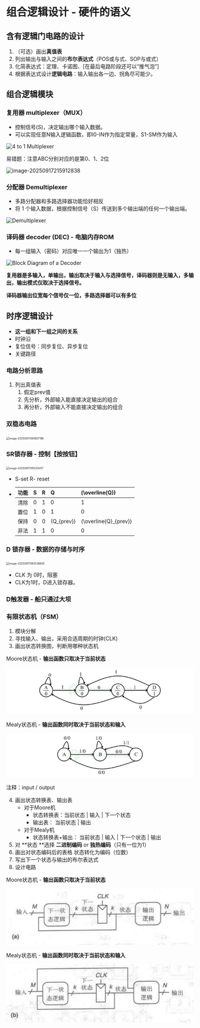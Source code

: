 # 组合逻辑设计 - 硬件的语义



## 含有逻辑门电路的设计

1. （可选）画出**真值表**
2. 列出输出与输入之间的**布尔表达式**（POS或与式、SOP与或式）
3. 化简表达式：定理、卡诺图、[在最后电路阶段还可以“推气泡”]
4. 根据表达式设计**逻辑电路**：输入输出各一边、拐角尽可能少。



## 组合逻辑模块

### 复用器 multiplexer（MUX）

+ 控制信号(S)，决定输出哪个输入数据。
+ 可以实现任意N输入逻辑函数，即I0-IN作为指定常量，S1-SM作为输入

![4 to 1 Multiplexer](C:\Users\27628\Desktop\CO-2025\Notes\4-to-1-multiplexer.jpg)

易错题：注意ABC分别对应的是第0、1、2位

![image-20250917215912838](C:\Users\27628\Desktop\CO-2025\Notes\image-20250917215912838.png)

### 分配器 Demultiplexer

+ 多路分配器和多路选择器功能恰好相反
+ 将 1 个输入数据，根据控制信号（S）传送到多个输出端的任何一个输出端。

![Demultiplexer](C:\Users\27628\Desktop\CO-2025\Notes\demultiplexer.jpg)

### 译码器 decoder (DEC) - 电脑内存ROM

+ 每一组输入（密码）对应唯一一个输出为1（独热）

![Block Diagram of a Decoder](C:\Users\27628\Desktop\CO-2025\Notes\block-diagram-decoder.jpg)

**复用器是多输入，单输出，输出取决于输入与选择信号，译码器则是无输入，多输出，输出模式仅取决于选择信号。**

**译码器输出位宽每个信号仅一位，多路选择器可以有多位**

## 时序逻辑设计

+ **这一组和下一组之间的关系**
+ 时钟沿
+ 复位信号：同步复位、异步复位
+ 关键路径

### 电路分析思路

1. 列出真值表
   1. 假定prev值
   2. 先分析，外部输入能直接决定输出的组合
   3. 再分析，外部输入不能直接决定输出的组合

### 双稳态电路

<img src="C:\Users\27628\Desktop\CO-2025\Notes\image-20250917085907196.png" alt="image-20250917085907196" style="zoom:50%;" />

### SR锁存器 - 控制【按按钮】

<img src="C:\Users\27628\Desktop\CO-2025\Notes\image-20250917091235417.png" alt="image-20250917091235417" style="zoom:50%;" />

+ S-set  R- reset

+ | 功能 | S    | R    | Q            | \(\overline{Q}\)        |
  | ---- | ---- | ---- | ------------ | ----------------------- |
  | 清除 | 0    | 1    | 0            | 1                       |
  | 置位 | 1    | 0    | 1            | 0                       |
  | 保持 | 0    | 0    | \(Q_{prev}\) | \(\overline{Q}_{prev}\) |
  | 非法 | 1    | 1    | 0            | 0                       |

### D 锁存器 - 数据的存储与时序

<img src="C:\Users\27628\Desktop\CO-2025\Notes\image-20250917093538800.png" alt="image-20250917093538800" style="zoom:50%;" />

+ CLK 为 0时，阻塞
+ CLK为1时，D进入锁存器。

### D触发器 - 船只通过大坝

### 有限状态机（FSM）

1. 模块分解
2. 寻找输入、输出，采用合适周期的时钟(CLK)
3. 画出状态转换图，判断用哪种状态机

Moore状态机 - **输出函数只取决于当前状态**

![State Diagram of Moore State Machine](./assets/state-diagram-of-moore-state-machine.jpg)



Mealy状态机 - **输出函数同时取决于当前状态和输入**

![State Diagram of Mealy State Machine](./assets/state-diagram.jpg)

注释：input / output

4. 画出状态转换表、输出表
   + 对于Moore机
     +  状态转换表：当前状态 | 输入 | 下一个状态
     + 输出表： 当前状态 | 输出
   + 对于Mealy机
     + 状态转换表+输出： 当前状态 | 输入 | 下一个状态 | 输出
5. 对 **状态 **选择 **二进制编码** or **独热编码**（只有一位为1）
6. 画出对状态编码后的表格 状态转化为编码（位数）
7. 写出下一个状态与输出的布尔表达式
8. 设计电路

Moore状态机 - **输出函数只取决于当前状态**



![image-20250918160856965](./assets/image-20250918160856965.png)

Mealy状态机 - **输出函数同时取决于当前状态和输入**

![image-20250918160912385](./assets/image-20250918160912385.png)